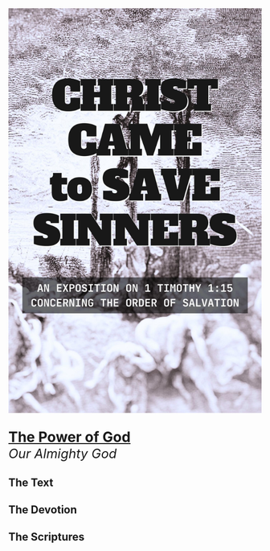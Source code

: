 <img class="intro-right" src="book-ccss-3.jpg">

<p style="font-weight: bold; font-size: 2em; margin-bottom: 0px "><a class="header" href="#the-power-of-god">The Power of God</a></p>

<p style="font-style: italic; font-size: 1.6rem; margin-top: 0px">Our Almighty God</p>

## The Text

## The Devotion

## The Scriptures
